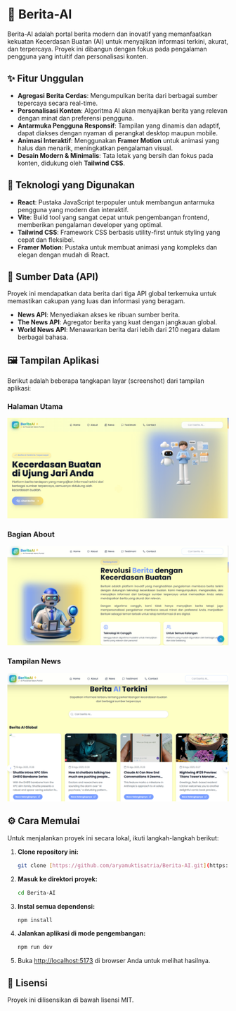 # 📰 Berita-AI

Berita-AI adalah portal berita modern dan inovatif yang memanfaatkan kekuatan Kecerdasan Buatan (AI) untuk menyajikan informasi terkini, akurat, dan terpercaya. Proyek ini dibangun dengan fokus pada pengalaman pengguna yang intuitif dan personalisasi konten.

## ✨ Fitur Unggulan

* **Agregasi Berita Cerdas**: Mengumpulkan berita dari berbagai sumber tepercaya secara real-time.
* **Personalisasi Konten**: Algoritma AI akan menyajikan berita yang relevan dengan minat dan preferensi pengguna.
* **Antarmuka Pengguna Responsif**: Tampilan yang dinamis dan adaptif, dapat diakses dengan nyaman di perangkat desktop maupun mobile.
* **Animasi Interaktif**: Menggunakan **Framer Motion** untuk animasi yang halus dan menarik, meningkatkan pengalaman visual.
* **Desain Modern & Minimalis**: Tata letak yang bersih dan fokus pada konten, didukung oleh **Tailwind CSS**.

## 🚀 Teknologi yang Digunakan

* **React**: Pustaka JavaScript terpopuler untuk membangun antarmuka pengguna yang modern dan interaktif.
* **Vite**: Build tool yang sangat cepat untuk pengembangan frontend, memberikan pengalaman developer yang optimal.
* **Tailwind CSS**: Framework CSS berbasis utility-first untuk styling yang cepat dan fleksibel.
* **Framer Motion**: Pustaka untuk membuat animasi yang kompleks dan elegan dengan mudah di React.

## 📡 Sumber Data (API)

Proyek ini mendapatkan data berita dari tiga API global terkemuka untuk memastikan cakupan yang luas dan informasi yang beragam.

* **News API**: Menyediakan akses ke ribuan sumber berita.
* **The News API**: Agregator berita yang kuat dengan jangkauan global.
* **World News API**: Menawarkan berita dari lebih dari 210 negara dalam berbagai bahasa.

## 🖼️ Tampilan Aplikasi

Berikut adalah beberapa tangkapan layar (screenshot) dari tampilan aplikasi:

### Halaman Utama
![Tampilan Halaman Utama Berita-AI](https://github.com/aryamuktisatria/Berita-AI/blob/main/public/demo/demo-1.png)

### Bagian About
![Bagian Fitur About Berita-AI](https://github.com/aryamuktisatria/Berita-AI/blob/main/public/demo/demo-2.png)

### Tampilan News
![Tampilan News di Berita-AI ](https://github.com/aryamuktisatria/Berita-AI/blob/main/public/demo/demo-3.png)

## ⚙️ Cara Memulai

Untuk menjalankan proyek ini secara lokal, ikuti langkah-langkah berikut:

1.  **Clone repository ini:**
    ```bash
    git clone [https://github.com/aryamuktisatria/Berita-AI.git](https://github.com/aryamuktisatria/Berita-AI.git)
    ```

2.  **Masuk ke direktori proyek:**
    ```bash
    cd Berita-AI
    ```

3.  **Instal semua dependensi:**
    ```bash
    npm install
    ```

4.  **Jalankan aplikasi di mode pengembangan:**
    ```bash
    npm run dev
    ```

5.  Buka [http://localhost:5173](http://localhost:5173) di browser Anda untuk melihat hasilnya.

## 📄 Lisensi

Proyek ini dilisensikan di bawah lisensi MIT.
